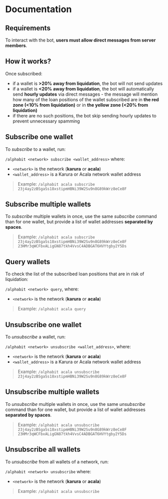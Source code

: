 # Documentation

## Requirements

To interact with the bot, **users must allow direct messages from server members**.

## How it works?

Once subscribed:

- if a wallet is **>20% away from liquidation**, the bot will not send updates
- if a wallet is **<20% away from liquidation**, the bot will automatically send **hourly updates** via direct messages - the message will mention how many of the loan positions of the wallet subscribed are in **the red zone (<10% from liquidation)** or in **the yellow zone (<20% from liquidation)**
- if there are no such positions, the bot skip sending hourly updates to prevent unnecessary spamming

## Subscribe one wallet

To _subscribe_ to a wallet, run:

`/alphabit <network> subscribe <wallet_address>` where:

- `<network>` is the network (**karura** or **acala**)
- `<wallet_address>` is a Karura or Acala network wallet address

> Example: `/alphabit acala subscribe 23j4ay2zBSgaSs18xstipmHBNi39W2Su9n8G89kWrz8eCe8F`

## Subscribe multiple wallets

To _subscribe_ multiple wallets in once, use the same _subscribe_ command than for one wallet, but provide a list of wallet addresses **separated by spaces**.

> Example: `/alphabit acala subscribe 23j4ay2zBSgaSs18xstipmHBNi39W2Su9n8G89kWrz8eCe8F 23HMr3qWCFbxALigGN87tkh4VvsC4ADBGAT6HVYtgby2Y5Ds`

## Query wallets

To check the list of the subscribed loan positions that are in risk of liquidation:

`/alphabit <network> query`, where:

- `<network>` is the network (**karura** or **acala**)

> Example: `/alphabit acala query`

## Unsubscribe one wallet

To _unsubscribe_ a wallet, run:

`/alphabit <network> unsubscribe <wallet_address>`, where:

- `<network>` is the network (**karura** or **acala**)
- `<wallet_address>` is a Karura or Acala network wallet address

> Example: `/alphabit acala unsubscribe 23j4ay2zBSgaSs18xstipmHBNi39W2Su9n8G89kWrz8eCe8F`

## Unsubscribe multiple wallets

To _unsubscribe_ multiple wallets in once, use the same _unsubscribe_ command than for one wallet, but provide a list of wallet addresses **separated by spaces**.

> Example: `/alphabit acala unsubscribe 23j4ay2zBSgaSs18xstipmHBNi39W2Su9n8G89kWrz8eCe8F 23HMr3qWCFbxALigGN87tkh4VvsC4ADBGAT6HVYtgby2Y5Ds`

## Unsubscribe all wallets

To _unsubscribe_ from all wallets of a network, run:

`/alphabit <network> unsubscribe` where:

- `<network>` is the network (**karura** or **acala**)

> Example: `/alphabit acala unsubscribe`
